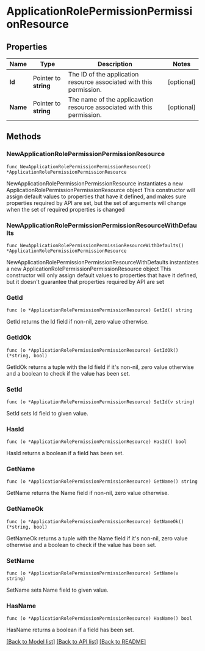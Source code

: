 # ApplicationRolePermissionPermissionResource

## Properties

Name | Type | Description | Notes
------------ | ------------- | ------------- | -------------
**Id** | Pointer to **string** | The ID of the application resource associated with this permission. | [optional] 
**Name** | Pointer to **string** | The name of the applicawtion resource associated with this permission. | [optional] 

## Methods

### NewApplicationRolePermissionPermissionResource

`func NewApplicationRolePermissionPermissionResource() *ApplicationRolePermissionPermissionResource`

NewApplicationRolePermissionPermissionResource instantiates a new ApplicationRolePermissionPermissionResource object
This constructor will assign default values to properties that have it defined,
and makes sure properties required by API are set, but the set of arguments
will change when the set of required properties is changed

### NewApplicationRolePermissionPermissionResourceWithDefaults

`func NewApplicationRolePermissionPermissionResourceWithDefaults() *ApplicationRolePermissionPermissionResource`

NewApplicationRolePermissionPermissionResourceWithDefaults instantiates a new ApplicationRolePermissionPermissionResource object
This constructor will only assign default values to properties that have it defined,
but it doesn't guarantee that properties required by API are set

### GetId

`func (o *ApplicationRolePermissionPermissionResource) GetId() string`

GetId returns the Id field if non-nil, zero value otherwise.

### GetIdOk

`func (o *ApplicationRolePermissionPermissionResource) GetIdOk() (*string, bool)`

GetIdOk returns a tuple with the Id field if it's non-nil, zero value otherwise
and a boolean to check if the value has been set.

### SetId

`func (o *ApplicationRolePermissionPermissionResource) SetId(v string)`

SetId sets Id field to given value.

### HasId

`func (o *ApplicationRolePermissionPermissionResource) HasId() bool`

HasId returns a boolean if a field has been set.

### GetName

`func (o *ApplicationRolePermissionPermissionResource) GetName() string`

GetName returns the Name field if non-nil, zero value otherwise.

### GetNameOk

`func (o *ApplicationRolePermissionPermissionResource) GetNameOk() (*string, bool)`

GetNameOk returns a tuple with the Name field if it's non-nil, zero value otherwise
and a boolean to check if the value has been set.

### SetName

`func (o *ApplicationRolePermissionPermissionResource) SetName(v string)`

SetName sets Name field to given value.

### HasName

`func (o *ApplicationRolePermissionPermissionResource) HasName() bool`

HasName returns a boolean if a field has been set.


[[Back to Model list]](../README.md#documentation-for-models) [[Back to API list]](../README.md#documentation-for-api-endpoints) [[Back to README]](../README.md)


